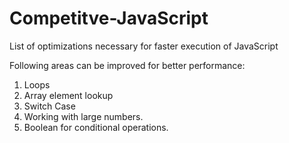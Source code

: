 # Competitve-JavaScript
List of optimizations necessary for faster execution of JavaScript

Following areas can be improved for better performance:

1. Loops
2. Array element lookup
3. Switch Case
4. Working with large numbers.
5. Boolean for conditional operations. 



